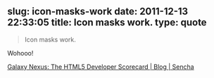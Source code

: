 slug: icon-masks-work
date: 2011-12-13 22:33:05
title: Icon masks work.
type: quote
---

> Icon masks work.

Wohooo!

 [Galaxy Nexus: The HTML5 Developer Scorecard | Blog | Sencha](http://www.sencha.com/blog/galaxy-nexus-the-html5-developer-scorecard/)
